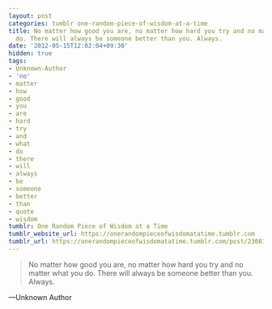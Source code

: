 ```yaml
---
layout: post
categories: tumblr one-random-piece-of-wisdom-at-a-time
title: No matter how good you are, no matter how hard you try and no matter what you
  do. There will always be someone better than you. Always.
date: '2012-05-15T12:02:04+09:30'
hidden: true
tags:
- Unknown-Author
- 'no'
- matter
- how
- good
- you
- are
- hard
- try
- and
- what
- do
- there
- will
- always
- be
- someone
- better
- than
- quote
- wisdom
tumblr: One Random Piece of Wisdom at a Time
tumblr_website_url: https://onerandompieceofwisdomatatime.tumblr.com
tumblr_url: https://onerandompieceofwisdomatatime.tumblr.com/post/23081697901/no-matter-how-good-you-are-no-matter-how-hard-you
---
```

> No matter how good you are, no matter how hard you try and no matter what you do. There will always be someone better than you. Always.

—Unknown Author
